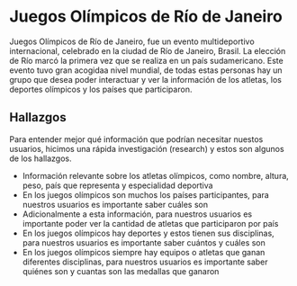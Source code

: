 # Juegos Olímpicos de Río de Janeiro

Juegos Olímpicos de Río de Janeiro, fue un evento multideportivo internacional,
celebrado en la ciudad de Río de Janeiro, Brasil. La elección de Río marcó la
primera vez que se realiza en un país sudamericano. Este evento tuvo gran
acogidaa nivel mundial, de todas estas personas hay un grupo que desea poder
interactuar y ver la información de los atletas, los deportes olímpicos y los
países que participaron.

## Hallazgos

Para entender mejor qué información que podrían necesitar nuestos usuarios,
hicimos una rápida investigación (research) y estos son algunos de los
hallazgos.

- Información relevante sobre los atletas olímpicos, como nombre, altura, peso,
país que representa y especialidad deportiva
- En los juegos olímpicos son muchos los países participantes, para nuestros
usuarios es importante saber cuáles son
- Adicionalmente a esta información, para nuestros usuarios es importante poder
ver la cantidad de atletas que participaron por país
- En los juegos olímpicos hay deportes y estos tienen sus disciplinas, para
nuestros usuarios es importante saber cuántos y cuáles son
- En los juegos olímpicos siempre hay equipos o atletas que ganan diferentes
disciplinas, para nuestros usuarios es importante saber quiénes son y cuantas
son las medallas que ganaron
